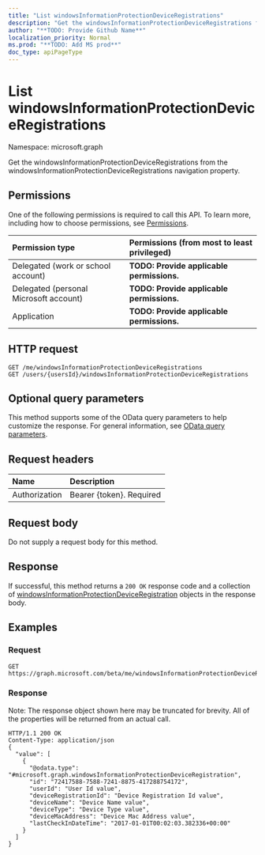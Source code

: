 ```yaml
---
title: "List windowsInformationProtectionDeviceRegistrations"
description: "Get the windowsInformationProtectionDeviceRegistrations from the windowsInformationProtectionDeviceRegistrations navigation property."
author: "**TODO: Provide Github Name**"
localization_priority: Normal
ms.prod: "**TODO: Add MS prod**"
doc_type: apiPageType
---
```


# List windowsInformationProtectionDeviceRegistrations

Namespace: microsoft.graph

Get the windowsInformationProtectionDeviceRegistrations from the windowsInformationProtectionDeviceRegistrations navigation property.

## Permissions
One of the following permissions is required to call this API. To learn more, including how to choose permissions, see [Permissions](/concepts/permissions-reference.md).

|Permission type|Permissions (from most to least privileged)|
|:---|:---|
|Delegated (work or school account)|**TODO: Provide applicable permissions.**|
|Delegated (personal Microsoft account)|**TODO: Provide applicable permissions.**|
|Application|**TODO: Provide applicable permissions.**|

## HTTP request
<!-- {
  "blockType": "ignored"
}
-->
``` http
GET /me/windowsInformationProtectionDeviceRegistrations
GET /users/{usersId}/windowsInformationProtectionDeviceRegistrations
```

## Optional query parameters
This method supports some of the OData query parameters to help customize the response. For general information, see [OData query parameters](/graph/query-parameters).

## Request headers
|Name|Description|
|:---|:---|
|Authorization|Bearer {token}. Required|

## Request body
Do not supply a request body for this method.

## Response
If successful, this method returns a `200 OK` response code and a collection of [windowsInformationProtectionDeviceRegistration](../resources/windowsinformationprotectiondeviceregistration.md) objects in the response body.

## Examples

### Request
<!-- {
  "blockType": "request",
  "name": "get_windowsinformationprotectiondeviceregistration"
}
-->
``` http
GET https://graph.microsoft.com/beta/me/windowsInformationProtectionDeviceRegistrations
```

### Response
Note: The response object shown here may be truncated for brevity. All of the properties will be returned from an actual call.
<!-- {
  "blockType": "response",
  "truncated": true,
  "@odata.type": "collection(microsoft.graph.windowsinformationprotectiondeviceregistration)"
}
-->
``` http
HTTP/1.1 200 OK
Content-Type: application/json
{
  "value": [
    {
      "@odata.type": "#microsoft.graph.windowsInformationProtectionDeviceRegistration",
      "id": "72417588-7588-7241-8875-417288754172",
      "userId": "User Id value",
      "deviceRegistrationId": "Device Registration Id value",
      "deviceName": "Device Name value",
      "deviceType": "Device Type value",
      "deviceMacAddress": "Device Mac Address value",
      "lastCheckInDateTime": "2017-01-01T00:02:03.382336+00:00"
    }
  ]
}
```

